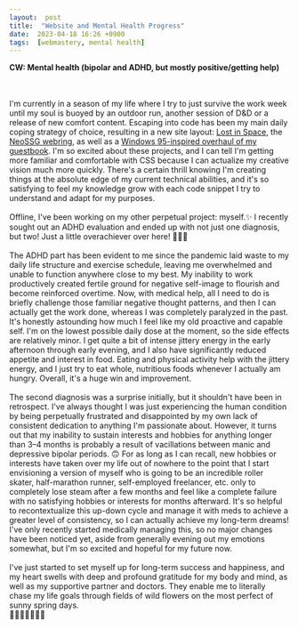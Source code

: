 ```yaml
---
layout:  post
title:  "Website and Mental Health Progress"
date:  2023-04-18 16:26 +0900
tags:  [webmastery, mental health]  
---
```

<b>CW: Mental health (bipolar and ADHD, but mostly positive/getting help)</b>
<!--excerpt-->
<br>
<br>
I'm currently in a season of my life where I try to just survive the work week until my soul is buoyed by an outdoor run, another session of D&D or a release of new comfort content. Escaping into code has been my main daily coping strategy of choice, resulting in a new site layout: <a target="_new" href="/site">Lost in Space</a>, the <a target="_new" href="https://neossg.neocities.org/">NeoSSG webring</a>, as well as a <a target="_new" href="/guestbook">Windows 95-inspired overhaul of my guestbook</a>. I'm so excited about these projects, and I can tell I'm getting more familiar and comfortable with CSS because I can actualize my creative vision much more quickly. There's a certain thrill knowing I'm creating things at the absolute edge of my current technical abilities, and it's so satisfying to feel my knowledge grow with each code snippet I try to understand and adapt for my purposes.
<br>
<br>
Offline, I've been working on my other perpetual project: myself.✨ I recently sought out an ADHD evaluation and ended up with not just one diagnosis, but two! Just a little overachiever over here! 💁🏻‍♀️
<br>
<br>
The ADHD part has been evident to me since the pandemic laid waste to my daily life structure and exercise schedule, leaving me overwhelmed and unable to function anywhere close to my best. My inability to work productively created fertile ground for negative self-image to flourish and become reinforced overtime. Now, with medical help, all I need to do is briefly challenge those familiar negative thought patterns, and then I can actually get the work done, whereas I was completely paralyzed in the past. It's honestly astounding how much I feel like my old proactive and capable self. I'm on the lowest possible daily dose at the moment, so the side effects are relatively minor. I get quite a bit of intense jittery energy in the early afternoon through early evening, and I also have significantly reduced appetite and interest in food. Eating and physical activity help with the jittery energy, and I just try to eat whole, nutritious foods whenever I actually am hungry.  Overall, it's a huge win and improvement. 
<br>
<br>
The second diagnosis was a surprise initially, but it shouldn't have been in retrospect. I've always thought I was just experiencing the human condition by being perpetually frustrated and disappointed by my own lack of consistent dedication to anything I'm passionate about. However, it turns out that my inability to sustain interests and hobbies for anything longer than 3–4 months is probably a result of vacillations between manic and depressive bipolar periods. 🙃 For as long as I can recall, new hobbies or interests have taken over my life out of nowhere to the point that I start envisioning a version of myself who is going to be an incredible roller skater, half-marathon runner, self-employed freelancer, etc. only to completely lose steam after a few months and feel like a complete failure with no satisfying hobbies or interests for months afterward. It's so helpful to recontextualize this up-down cycle and manage it with meds to achieve a greater level of consistency, so I can actually achieve my long-term dreams! I've only recently started medically managing this, so no major changes have been noticed yet, aside from generally evening out my emotions somewhat, but I'm so excited and hopeful for my future now. 
<br>
<br>
I've just started to set myself up for long-term success and happiness, and my heart swells with deep and profound gratitude for my body and mind, as well as my supportive partner and doctors. They enable me to literally chase my life goals through fields of wild flowers on the most perfect of sunny spring days.
<br>
🌷🌷🏃🏻‍♀️🌷🌷